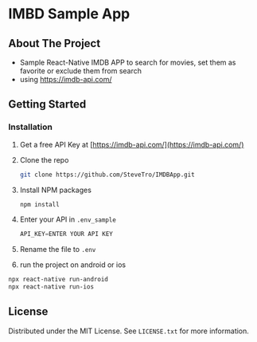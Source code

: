 # IMBD Sample App

<!-- ABOUT THE PROJECT -->

## About The Project

- Sample React-Native IMDB APP to search for movies, set them as favorite or exclude them from search
- using https://imdb-api.com/

<!-- GETTING STARTED -->

## Getting Started

### Installation

1. Get a free API Key at [https://imdb-api.com/](https://imdb-api.com/)
2. Clone the repo
   ```sh
   git clone https://github.com/SteveTro/IMDBApp.git
   ```
3. Install NPM packages
   ```sh
   npm install
   ```
4. Enter your API in `.env_sample`
   ```js
   API_KEY=ENTER YOUR API KEY
   ```
5. Rename the file to `.env`

6. run the project on android or ios

```sh
npx react-native run-android
npx react-native run-ios
```

<!-- LICENSE -->

## License

Distributed under the MIT License. See `LICENSE.txt` for more information.
